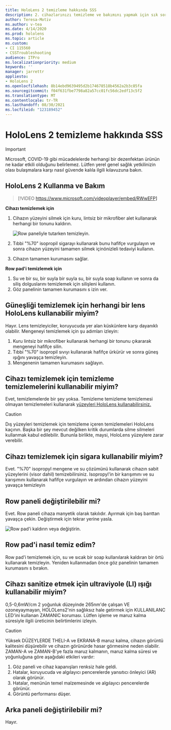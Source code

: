 ```yaml
---
title: HoloLens 2 temizleme hakkında SSS
description: 2. cihazlarınızı temizleme ve bakımını yapmak için sık sorulan tüm sorularınıza HoloLens yanıtlarını elde edin.
author: Teresa-Motiv
ms.author: v-tea
ms.date: 4/14/2020
ms.prod: hololens
ms.topic: article
ms.custom:
- CI 115560
- CSSTroubleshooting
audience: ITPro
ms.localizationpriority: medium
keywords: ''
manager: jarrettr
appliesto:
- HoloLens 2
ms.openlocfilehash: 8b14ebd9639495d2b174678518b4562a2b3c85fa
ms.sourcegitcommit: f04f631fbe7798a82a57cc01fc56dc2edf13c5f2
ms.translationtype: MT
ms.contentlocale: tr-TR
ms.lasthandoff: 08/30/2021
ms.locfileid: "123189452"
---
```

# <a name="hololens-2-cleaning-faq"></a>HoloLens 2 temizleme hakkında SSS

> [!IMPORTANT]  
> Microsoft, COVID-19 gibi mücadelelerde herhangi bir dezenfektan ürünün ne kadar etkili olduğunu belirlemez. Lütfen yerel genel sağlık yetkilinizin olası bulaşmalara karşı nasıl güvende kalıla ilgili kılavuzuna bakın.  

## <a name="hololens-2-use-and-care"></a>HoloLens 2 Kullanma ve Bakım

> [!VIDEO https://www.microsoft.com/videoplayer/embed/RWwEFP]

<!-- <iframe src="https://channel9.msdn.com/Shows/Docs-Mixed-Reality/HoloLens-2-Use-and-Care/player" width="960" height="540" allowFullScreen frameBorder="0" title="HoloLens 2 Use and Care - Microsoft Channel 9 Video"></iframe> -->

**Cihazı temizlemek için**

1. Cihazın yüzeyini silmek için kuru, lintsiz bir mikrofiber alet kullanarak herhangi bir tonunu kaldırın.

   ![Row paneliyle tutarken temizleyin.](images/hl2-cleaning.png)

2. Tıbbi "%70" isopropil sigarayı kullanarak bunu hafifçe vurgulayın ve sonra cihazın yüzeyini tamamen silmek içinönizleli tedaviyi kullanın.

3. Cihazın tamamen kurumasını sağlar.

**Row pad'i temizlemek için**

1. Su ve bir su, bir suyla bir suyla su, bir suyla soap kullanın ve sonra da siliş dolguslarını temizlemek için silişleni kullanın.
1. Göz panelinin tamamen kurumasını s izin ver.

## <a name="can-i-use-any-lens-cleaner-for-cleaning-the-hololens-visor"></a>Güneşliği temizlemek için herhangi bir lens HoloLens kullanabilir miyim?

Hayır. Lens temizleyiciler, koruyucuda yer alan küskünlere karşı dayanıklı olabilir. Mengeneyi temizlemek için şu adımları izleyin:  

1. Kuru lintsiz bir mikrofiber kullanarak herhangi bir tonunu çıkararak mengeneyi hafifçe silin.
1. Tıbbi "%70" isopropil sıvıyı kullanarak hafifçe ürkürür ve sonra güneş ışığını yavaşça temizleyin.
1. Mengenenin tamamen kurumasını sağlayın.

## <a name="can-i-use-disinfecting-wipes-to-clean-the-device"></a>Cihazı temizlemek için temizleme temizlemelerini kullanabilir miyim?

Evet, temizlemelerde bir şey yoksa. Temizleme temizleme temizlemesi olmayan temizlemeleri kullanarak [yüzeyleri HoloLens kullanabilirsiniz.](#hololens-2-use-and-care)  

> [!CAUTION]  
> Dış yüzeyleri temizlemek için temizleme içeren temizlemeleri HoloLens kaçının. Başka bir şey mevcut değilken kritik durumlarda silme silmeleri kullanmak kabul edilebilir. Bununla birlikte, maysi, HoloLens yüzeylere zarar verebilir.

## <a name="can-i-use-alcohol-to-clean-the-device"></a>Cihazı temizlemek için sigara kullanabilir miyim?

Evet. "%70" isopropyl mengene ve su çözümünü kullanarak cihazın sabit yüzeylerini (visor dahil) temizebilirsiniz. Isopropyl'in bir karışımını ve su karışımını kullanarak hafifçe vurgulayın ve ardından cihazın yüzeyini yavaşça temizleyin

## <a name="is-the-brow-pad-replaceable"></a>Row paneli değiştirilebilir mi?

Evet. Row paneli cihaza manyetik olarak takılıdır. Ayırmak için baş banttan yavaşça çekin. Değiştirmek için tekrar yerine yasla.

![Row pad'i kaldırın veya değiştirin.](images/hololens2-remove-browpad.png)

## <a name="how-can-i-clean-the-brow-pad"></a>Row pad'i nasıl temiz edim?

Row pad'i temizlemek için, su ve sıcak bir soap kullanılarak kaldıran bir örtü kullanarak temizleyin. Yeniden kullanmadan önce göz panelinin tamamen kurumasını s bırakın.

## <a name="can-i-use-ultraviolet-uv-light-to-sanitize-the-device"></a>Cihazı sanitize etmek için ultraviyole (LI) ışığı kullanabilir miyim?

0,5-0,6mW/cm 2 yoğunluk düzeyinde 265nm'de çalışan VE ozone<sup></sup>yaymayan, HOLOLens2'nin sağlıksız hale getirmek için KULLANILANC LED'ini kullanan ZAMANIC koruması. Lütfen işleme ve maruz kalma süresiyle ilgili üreticinin belirtimlerini izleyin.

> [!CAUTION]  
> Yüksek DÜZEYLERDE THELI-A ve EKRANA-B maruz kalma, cihazın görüntü kalitesini düşürebilir ve cihazın görünürde hasar görmesine neden olabilir. ZAMAN-A ve ZAMAN-B'ye fazla maruz kalmanın, maruz kalma süresi ve yoğunluğuna göre aşağıdaki etkileri vardır:
>  
> 1. Göz paneli ve cihaz kapanışları renksiz hale geldi.
> 1. Hatalar, koruyucuda ve algılayıcı pencerelerde yansıtıcı önleyici (AR) olarak görünür.
> 1. Hatalar, menünün temel malzemesinde ve algılayıcı pencerelerde görünür.
> 1. Görüntü performansı düşer.

## <a name="is-the-rear-pad-replaceable"></a>Arka paneli değiştirilebilir mi?

Hayır.
